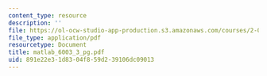 ```yaml
---
content_type: resource
description: ''
file: https://ol-ocw-studio-app-production.s3.amazonaws.com/courses/2-003-modeling-dynamics-and-control-i-spring-2005/891e22e31d8304f859d239106dc09013_matlab_6003_3_pg.pdf
file_type: application/pdf
resourcetype: Document
title: matlab_6003_3_pg.pdf
uid: 891e22e3-1d83-04f8-59d2-39106dc09013
---
```

